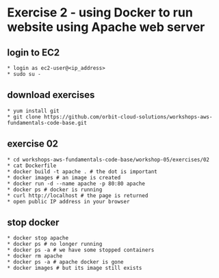# Exercise 2 - using Docker to run website using Apache web server

## login to EC2
    * login as ec2-user@<ip_address>
    * sudo su -

## download exercises
    * yum install git
    * git clone https://github.com/orbit-cloud-solutions/workshops-aws-fundamentals-code-base.git

## exercise 02
    * cd workshops-aws-fundamentals-code-base/workshop-05/exercises/02
    * cat Dockerfile
    * docker build -t apache . # the dot is important
    * docker images # an image is created
    * docker run -d --name apache -p 80:80 apache
    * docker ps # docker is running
    * curl http://localhost # the page is returned
    * open public IP address in your browser

## stop docker
    * docker stop apache
    * docker ps # no longer running
    * docker ps -a # we have some stopped containers
    * docker rm apache
    * docker ps -a # apache docker is gone
    * docker images # but its image still exists
